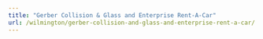 ```yaml
---
title: "Gerber Collision & Glass and Enterprise Rent-A-Car"
url: /wilmington/gerber-collision-and-glass-and-enterprise-rent-a-car/
---
```

